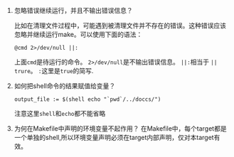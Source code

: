 1. 忽略错误继续运行，并且不输出错误信息？

    比如在清理文件过程中，可能遇到被清理文件并不存在的错误。这种错误应该忽略并继续运行make。可以使用下面的语法：

    ```
    @cmd 2>/dev/null ||:
    ```
    上面`cmd`是待运行的命令。 `2>/dev/null`是不输出错误信息。 `||:`相当于 `|| trure`。 `:`这里是`true`的简写.

2. 如何把shell命令的结果赋值给变量？

    ```
    output_file := $(shell echo "`pwd`/../doccs/")
    ```
    注意这里`shell`和`echo`都不能省略

3. 为何在Makefile中声明的环境变量不起作用？
    在Makefile中，每个target都是一个单独的shell,所以环境变量声明必须在target内部声明，仅对本target有效。